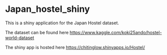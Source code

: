 # Japan_hostel_shiny
This is a shiny application for the Japan Hostel dataset. 

The dataset can be found here https://www.kaggle.com/koki25ando/hostel-world-dataset

The shiny app is hosted here https://chitinglow.shinyapps.io/Hostel/
